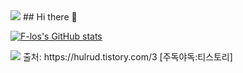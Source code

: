 <img src="https://capsule-render.vercel.app/api?type=wave&color=auto&height=120&section=header&text='헤더'&fontSize=70" />
## Hi there 👋

[![F-los's GitHub stats](https://github-readme-stats.vercel.app/api?username=F-los)](https://github.com/F-los/github-readme-stats)

<!--
**F-los/F-los** is a ✨ _special_ ✨ repository because its `README.md` (this file) appears on your GitHub profile.

Here are some ideas to get you started:

- 🔭 I’m currently working on ...
- 🌱 I’m currently learning ...
- 👯 I’m looking to collaborate on ...
- 🤔 I’m looking for help with ...
- 💬 Ask me about ...
- 📫 How to reach me: ...
- 😄 Pronouns: ...
- ⚡ Fun fact: ...
-->
<img src="https://capsule-render.vercel.app/api?type=wave&color=auto&height=120&section=footer&text='푸터'&fontSize=70" />
출처: https://hulrud.tistory.com/3 [주독야독:티스토리]
